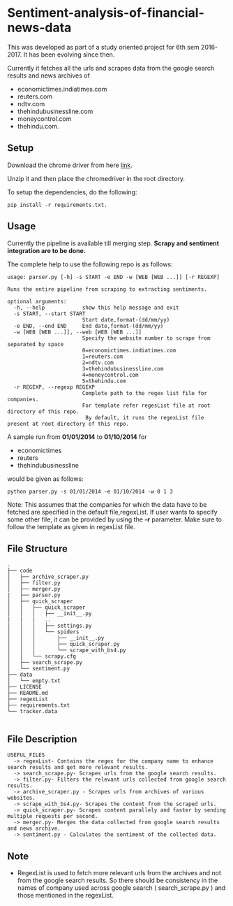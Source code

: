# Sentiment-analysis-of-financial-news-data
This was developed as part of a study oriented project for 6th sem 2016-2017. It has been evolving since then.

Currently it fetches all the urls and scrapes data from the google search results and news archives of  
  * economictimes.indiatimes.com
  * reuters.com
  * ndtv.com
  * thehindubusinessline.com
  * moneycontrol.com
  * thehindu.com.

## Setup
Download the chrome driver from here [link](http://chromedriver.chromium.org/downloads).

Unzip it and then place the chromedriver in the root directory.

To setup the dependencies, do the following: 
```
pip install -r requirements.txt.
```
## Usage
Currently the pipeline is available till merging step. **Scrapy and sentiment integration are to be done.**

The complete help to use the following repo is as follows:
```
usage: parser.py [-h] -s START -e END -w [WEB [WEB ...]] [-r REGEXP]

Runs the entire pipeline from scraping to extracting sentiments.

optional arguments:
  -h, --help            show this help message and exit
  -s START, --start START
                        Start date,format-(dd/mm/yy)
  -e END, --end END     End date,format-(dd/mm/yy)
  -w [WEB [WEB ...]], --web [WEB [WEB ...]]
                        Specify the website number to scrape from separated by space						
                        0=economictimes.indiatimes.com						
                        1=reuters.com						
                        2=ndtv.com						
                        3=thehindubusinessline.com						
                        4=moneycontrol.com						
                        5=thehindu.com
  -r REGEXP, --regexp REGEXP
                        Complete path to the regex list file for companies. 
                        For template refer regesList file at root directory of this repo.
                         By default, it runs the regexList file present at root directory of this repo.
```
A sample run from **01/01/2014** to **01/10/2014** for 
* economictimes
* reuters
* thehindubusinessline 


would be given as follows:
```
python parser.py -s 01/01/2014 -e 01/10/2014 -w 0 1 3
```
Note: This assumes that the companies for which the data have to be fetched are specified in the default file,regexList. If user wants to specify some other file, it can be provided by using the **-r** parameter. Make sure to follow the template as given in regexList file.

## File Structure
```
.
├── code
│   ├── archive_scraper.py
│   ├── filter.py
│   ├── merger.py
|   ├── parser.py
│   ├── quick_scraper
│   │   ├── quick_scraper
│   │   │   ├── __init__.py
|   |   |   ..   
│   │   │   ├── settings.py
│   │   │   └── spiders
│   │   │       ├── __init__.py
│   │   │       ├── quick_scraper.py
│   │   │       └── scrape_with_bs4.py
│   │   └── scrapy.cfg
│   ├── search_scrape.py
│   └── sentiment.py
├── data
│   └── empty.txt
├── LICENSE
├── README.md
├── regexList
├── requirements.txt
└── tracker.data


```

## File Description 

	USEFUL_FILES
      -> regexList- Contains the regex for the company name to enhance search results and get more relevant results.
      -> search_scrape.py- Scrapes urls from the google search results.
      -> filter.py- Filters the relevant urls collected from google search results.
      -> archive_scraper.py - Scrapes urls from archives of various websites.
      -> scrape_with_bs4.py- Scrapes the content from the scraped urls.
      -> quick_scraper.py- Scrapes content parallely and faster by sending multiple requests per second.
      -> merger.py- Merges the data collected from google search results and news archive.
      -> sentiment.py - Calculates the sentiment of the collected data.
      
  
## Note

* RegexList is used to fetch more relevant urls from the archives and not from the google search results. So there should be consistency in the names of company used across google search ( search_scrape.py ) and those mentioned in the regexList.
